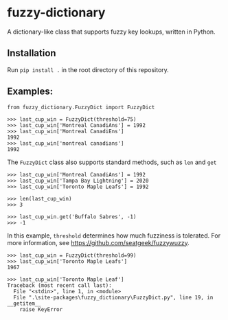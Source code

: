 # fuzzy-dictionary
A dictionary-like class that supports fuzzy key lookups, written in Python.

## Installation
Run `pip install .` in the root directory of this repository.

## Examples:
```
from fuzzy_dictionary.FuzzyDict import FuzzyDict

>>> last_cup_win = FuzzyDict(threshold=75)
>>> last_cup_win['Montreal CanadiAns'] = 1992
>>> last_cup_win['Montreal CanadiEns']
1992
>>> last_cup_win['montreal canadians']
1992
```

The `FuzzyDict` class also supports standard methods, such as `len` and `get`
```$xslt
>>> last_cup_win['Montreal CanadiAns'] = 1992
>>> last_cup_win['Tampa Bay Lightning'] = 2020
>>> last_cup_win['Toronto Maple Leafs'] = 1992

>>> len(last_cup_win)
>>> 3

>>> last_cup_win.get('Buffalo Sabres', -1)
>>> -1
```

In this example, `threshold` determines how much fuzziness is tolerated.
For more information, see https://github.com/seatgeek/fuzzywuzzy.
```
>>> last_cup_win = FuzzyDict(threshold=99)
>>> last_cup_win['Toronto Maple Leafs']
1967

>>> last_cup_win['Toronto Maple Leaf']
Traceback (most recent call last):
  File "<stdin>", line 1, in <module>
  File ".\site-packages\fuzzy_dictionary\FuzzyDict.py", line 19, in __getitem__
    raise KeyError
```
